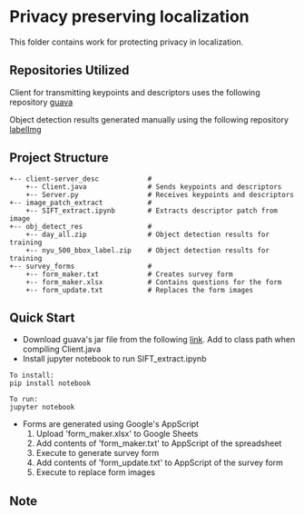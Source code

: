 # Privacy preserving localization

This folder contains work for protecting privacy in localization.

## Repositories Utilized

Client for transmitting keypoints and descriptors uses the following repository
<a href="https://github.com/google/guava">guava</a>

Object detection results generated manually using the following repository
<a href="https://github.com/heartexlabs/labelImg">labelImg</a>

## Project Structure
```
+-- client-server_desc            # 
    +-- Client.java               # Sends keypoints and descriptors
    +-- Server.py                 # Receives keypoints and descriptors
+-- image_patch_extract           # 
    +-- SIFT_extract.ipynb        # Extracts descriptor patch from image
+-- obj_detect_res                # 
    +-- day_all.zip               # Object detection results for training
    +-- nyu_500_bbox_label.zip    # Object detection results for training
+-- survey_forms                  # 
    +-- form_maker.txt            # Creates survey form
    +-- form_maker.xlsx           # Contains questions for the form
    +-- form_update.txt           # Replaces the form images
```

## Quick Start

* Download guava's jar file from the following
  <a href="https://mavenlibs.com/jar/file/com.google.guava/guava">link</a>.
  Add to class path when compiling Client.java
* Install jupyter notebook to run SIFT_extract.ipynb
```
To install:
pip install notebook

To run:
jupyter notebook
```
* Forms are generated using Google's AppScript
  1. Upload 'form_maker.xlsx' to Google Sheets
  2. Add contents of 'form_maker.txt' to AppScript of the spreadsheet
  3. Execute to generate survey form
  4. Add contents of 'form_update.txt' to AppScript of the survey form
  5. Execute to replace form images

## Note
